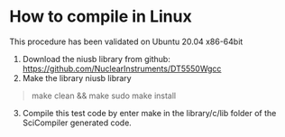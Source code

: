 # How to compile in Linux
This procedure has been validated on Ubuntu 20.04 x86-64bit 

1) Download the niusb library from github: https://github.com/NuclearInstruments/DT5550Wgcc
2) Make the library niusb library 

> make clean && make 
> sudo make install

3) Compile this test code by enter make in the library/c/lib folder of the SciCompiler generated code.

